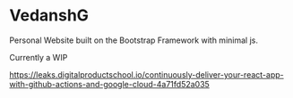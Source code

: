 # VedanshG

Personal Website built on the Bootstrap Framework with minimal js.

Currently a WIP

https://leaks.digitalproductschool.io/continuously-deliver-your-react-app-with-github-actions-and-google-cloud-4a71fd52a035